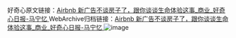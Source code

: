 好奇心原文链接：[Airbnb 新广告不谈房子了，跟你谈谈生命体验这事_商业_好奇心日报-马宁忆 ](https://www.qdaily.com/articles/12143.html)
WebArchive归档链接：[Airbnb 新广告不谈房子了，跟你谈谈生命体验这事_商业_好奇心日报-马宁忆 ](http://web.archive.org/web/20160415133231/http://www.qdaily.com:80/articles/12143.html)
![image](http://ww3.sinaimg.cn/large/007d5XDply1g3x0f0mmf0j30u03jdnln)
